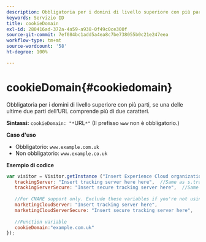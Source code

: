 ```yaml
---
description: Obbligatoria per i domini di livello superiore con più parti, se una delle ultime due parti dell’URL comprende più di due caratteri.
keywords: Servizio ID
title: cookieDomain
exl-id: 280416ad-372a-4a59-a938-0f49c0ce300f
source-git-commit: 7ef084bc1add5a4ea8c7be738055b0c21e247eea
workflow-type: tm+mt
source-wordcount: '58'
ht-degree: 100%

---
```


# cookieDomain{#cookiedomain}

Obbligatoria per i domini di livello superiore con più parti, se una delle ultime due parti dell’URL comprende più di due caratteri.

**Sintassi:** `cookieDomain: "*`URL`*"` (Il prefisso `www` non è obbligatorio.)

**Caso d&#39;uso**

* Obbligatorio: `www.example.com.uk`
* Non obbligatorio: `www.example.co.uk`

**Esempio di codice**

```js
var visitor = Visitor.getInstance ("Insert Experience Cloud organization ID here",{ 
   trackingServer: "Insert tracking server here here",  //Same as s.trackingServer 
   trackingServerSecure: "Insert secure tracking server here",  //Same as s.trackingServerSecure 
 
   //For CNAME support only. Exclude these variables if you're not using CNAME 
   marketingCloudServer: "Insert tracking server here", 
   marketingCloudServerSecure: "Insert secure tracking server here", 
 
   //Function variable 
   cookieDomain:"example.com.uk" 
});
```
